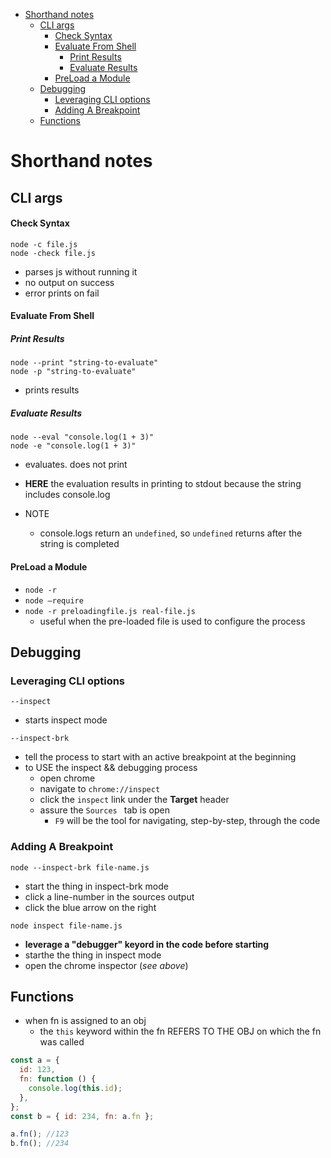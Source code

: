 - [Shorthand notes](#shorthand-notes)
  - [CLI args](#cli-args)
      - [Check Syntax](#check-syntax)
      - [Evaluate From Shell](#evaluate-from-shell)
        - [Print Results](#print-results)
        - [Evaluate Results](#evaluate-results)
      - [PreLoad a Module](#preload-a-module)
  - [Debugging](#debugging)
    - [Leveraging CLI options](#leveraging-cli-options)
    - [Adding A Breakpoint](#adding-a-breakpoint)
  - [Functions](#functions)

# Shorthand notes

## CLI args

#### Check Syntax

`node -c file.js`  
`node -check file.js`

- parses js without running it
- no output on success
- error prints on fail

#### Evaluate From Shell

##### Print Results

`node --print "string-to-evaluate"`  
`node -p "string-to-evaluate"`

- prints results

##### Evaluate Results

`node --eval "console.log(1 + 3)"`  
`node -e "console.log(1 + 3)"`

- evaluates. does not print
- **HERE** the evaluation results in printing to stdout because the string includes console.log

- NOTE
  - console.logs return an `undefined`, so `undefined` returns after the string is completed

#### PreLoad a Module

- `node -r`
- `node —require`
- `node -r preloadingfile.js real-file.js`
  - useful when the pre-loaded file is used to configure the process

## Debugging

### Leveraging CLI options

`--inspect`

- starts inspect mode

`--inspect-brk`

- tell the process to start with an active breakpoint at the beginning
- to USE the inspect && debugging process
  - open chrome
  - navigate to `chrome://inspect`
  - click the `inspect` link under the **Target** header
  - assure the `Sources ` tab is open
    - `F9` will be the tool for navigating, step-by-step, through the code

### Adding A Breakpoint

`node --inspect-brk file-name.js`

- start the thing in inspect-brk mode
- click a line-number in the sources output
- click the blue arrow on the right

`node inspect file-name.js`

- **leverage a "debugger" keyord in the code before starting**
- starthe the thing in inspect mode
- open the chrome inspector (_see above_)

## Functions

- when fn is assigned to an obj
  - the `this` keyword within the fn REFERS TO THE OBJ on which the fn was called

```js
const a = {
  id: 123,
  fn: function () {
    console.log(this.id);
  },
};
const b = { id: 234, fn: a.fn };

a.fn(); //123
b.fn(); //234
```
